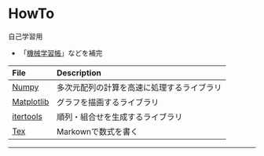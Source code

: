 # HowTo  

自己学習用  


- 「[機械学習帳](https://chokkan.github.io/mlnote/index.html)」などを補完  

| File                             | Description                                |
|:---------------------------------|:-------------------------------------------|
| [Numpy](./Numpy.ipynb)           | 多次元配列の計算を高速に処理するライブラリ     |
| [Matplotlib](./Matplotlib.ipynb) | グラフを描画するライブラリ                   |
| [itertools](./itertools.ipynb)   | 順列・組合せを生成するライブラリ              |
| [Tex](./TexNotation.ipynb)       | Markownで数式を書く                          |


---
